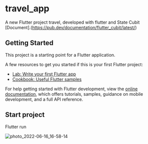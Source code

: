 # travel_app

A new Flutter project travel, developed with flutter and State Cubit
[Document].(https://pub.dev/documentation/flutter_cubit/latest/)

## Getting Started

This project is a starting point for a Flutter application.

A few resources to get you started if this is your first Flutter project:

- [Lab: Write your first Flutter app](https://docs.flutter.dev/get-started/codelab)
- [Cookbook: Useful Flutter samples](https://docs.flutter.dev/cookbook)

For help getting started with Flutter development, view the
[online documentation](https://docs.flutter.dev/), which offers tutorials,
samples, guidance on mobile development, and a full API reference.

## Start project

Flutter run


![photo_2022-06-16_16-58-14](https://user-images.githubusercontent.com/71358808/174177847-f2e0cd32-bdac-4aa6-b48a-a395a21859f2.jpg)
